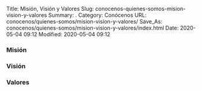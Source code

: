 Title: Misión, Visión y Valores
Slug: conocenos-quienes-somos-mision-vision-y-valores
Summary: .
Category: Conócenos
URL: conocenos/quienes-somos/mision-vision-y-valores/
Save_As: conocenos/quienes-somos/mision-vision-y-valores/index.html
Date: 2020-05-04 09:12
Modified: 2020-05-04 09:12



### Misión

### Visión

### Valores



